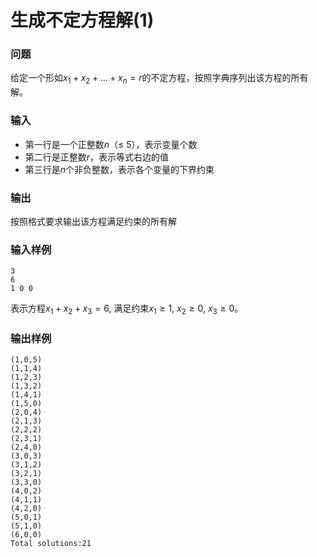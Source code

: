 # 生成不定方程解(1)

### 问题
给定一个形如$x_1 + x_2 + ... + x_n = r$的不定方程，按照字典序列出该方程的所有解。

### 输入
+ 第一行是一个正整数$n$（&le; 5），表示变量个数
+ 第二行是正整数$r$，表示等式右边的值
+ 第三行是$n$个非负整数，表示各个变量的下界约束

### 输出
按照格式要求输出该方程满足约束的所有解

### 输入样例
```
3
6
1 0 0
```
表示方程$x_1 + x_2 + x_3 = 6$, 满足约束$x_1 \ge 1$, $x_2\ge 0$, $x_3\ge 0$。

### 输出样例
```
(1,0,5)
(1,1,4)
(1,2,3)
(1,3,2)
(1,4,1)
(1,5,0)
(2,0,4)
(2,1,3)
(2,2,2)
(2,3,1)
(2,4,0)
(3,0,3)
(3,1,2)
(3,2,1)
(3,3,0)
(4,0,2)
(4,1,1)
(4,2,0)
(5,0,1)
(5,1,0)
(6,0,0)
Total solutions:21
```